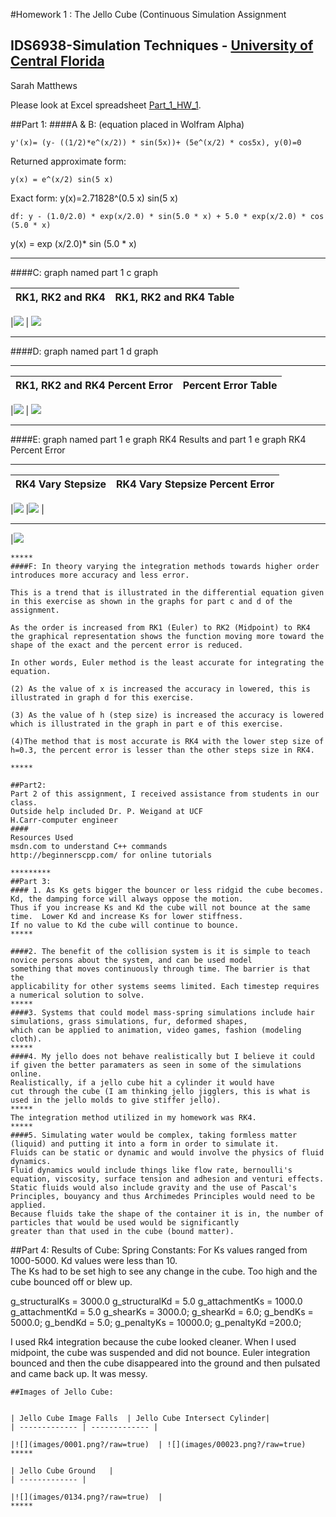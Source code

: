 #Homework 1 : The Jello Cube (Continuous Simulation Assignment
## IDS6938-Simulation Techniques - [University of Central Florida](http://www.ist.ucf.edu/grad/)

Sarah Matthews

Please look at Excel spreadsheet [Part_1_HW_1](Part_1_HW_1.xlsx).

##Part 1:
####A & B:
(equation placed in Wolfram Alpha)
~~~
y'(x)= (y- ((1/2)*e^(x/2)) * sin(5x))+ (5e^(x/2) * cos5x), y(0)=0 
~~~
Returned approximate form: 
~~~
y(x) = e^(x/2) sin(5 x)
~~~
Exact form: y(x)=2.71828^(0.5 x) sin(5 x)
~~~
df: y - (1.0/2.0) * exp(x/2.0) * sin(5.0 * x) + 5.0 * exp(x/2.0) * cos (5.0 * x)
~~~
y(x) = exp (x/2.0)* sin (5.0 * x)
***

####C: graph named part 1 c graph 

| RK1, RK2 and RK4  |  RK1, RK2 and RK4 Table |
| ------------- | ------------- |

|![](images/Part1cgraph.png?/raw=true)  | ![](images/Part1ctable.png?/raw=true) 

******
####D: graph named part 1 d graph
******
| RK1, RK2 and RK4 Percent Error  | Percent Error  Table |
| ------------- | ------------- |

|![](images/Part1dgraph.png?/raw=true)  | ![](images/Part1dtable.png?/raw=true) 
*****
####E: graph named part 1 e graph RK4 Results and part 1 e graph RK4 Percent Error
*****
| RK4 Vary Stepsize  | RK4 Vary Stepsize Percent Error |
| ------------- | ------------- |

|![](images/Part1egraphRK4Results.png?/raw=true)  |![](images/Part1egraphRK4PercentError.png?/raw=true)  |
*****
|![](images/Part1etable.png?/raw=true) 
~~~
*****
####F: In theory varying the integration methods towards higher order introduces more accuracy and less error. 

This is a trend that is illustrated in the differential equation given in this exercise as shown in the graphs for part c and d of the assignment.  

As the order is increased from RK1 (Euler) to RK2 (Midpoint) to RK4 the graphical representation shows the function moving more toward the shape of the exact and the percent error is reduced.  

In other words, Euler method is the least accurate for integrating the equation.  

(2) As the value of x is increased the accuracy in lowered, this is illustrated in graph d for this exercise.  

(3) As the value of h (step size) is increased the accuracy is lowered which is illustrated in the graph in part e of this exercise.  

(4)The method that is most accurate is RK4 with the lower step size of h=0.3, the percent error is lesser than the other steps size in RK4.  

*****

##Part2:
Part 2 of this assignment, I received assistance from students in our class.  
Outside help included Dr. P. Weigand at UCF 
H.Carr-computer engineer
####
Resources Used
msdn.com to understand C++ commands
http://beginnerscpp.com/ for online tutorials

*********
##Part 3:
#### 1. As Ks gets bigger the bouncer or less ridgid the cube becomes. Kd, the damping force will always oppose the motion.  
Thus if you increase Ks and Kd the cube will not bounce at the same time.  Lower Kd and increase Ks for lower stiffness. 
If no value to Kd the cube will continue to bounce.
*****

####2. The benefit of the collision system is it is simple to teach novice persons about the system, and can be used model 
something that moves continuously through time. The barrier is that the 
applicability for other systems seems limited. Each timestep requires a numerical solution to solve.
*****
####3. Systems that could model mass-spring simulations include hair simulations, grass simulations, fur, deformed shapes, 
which can be applied to animation, video games, fashion (modeling cloth).
*****
####4. My jello does not behave realistically but I believe it could if given the better paramaters as seen in some of the simulations online.  
Realistically, if a jello cube hit a cylinder it would have 
cut through the cube (I am thinking jello jigglers, this is what is used in the jello molds to give stiffer jello).
*****
The integration method utilized in my homework was RK4.
*****
####5. Simulating water would be complex, taking formless matter (liquid) and putting it into a form in order to simulate it.  
Fluids can be static or dynamic and would involve the physics of fluid dynamics.
Fluid dynamics would include things like flow rate, bernoulli's equation, viscosity, surface tension and adhesion and venturi effects.  
Static fluids would also include gravity and the use of Pascal's Principles, bouyancy and thus Archimedes Principles would need to be applied.  
Because fluids take the shape of the container it is in, the number of particles that would be used would be significantly
greater than that used in the cube (bound matter).

~~~
##Part 4:
Results of Cube:
Spring Constants:  For Ks values ranged from 1000-5000.  Kd values were less than 10.  
The Ks had to be set high to see any change in the cube.  Too high and the cube bounced off or blew up.

g_structuralKs = 3000.0
g_structuralKd = 5.0
g_attachmentKs = 1000.0
g_attachmentKd = 5.0
g_shearKs = 3000.0;
g_shearKd = 6.0;
g_bendKs = 5000.0;
g_bendKd = 5.0;
g_penaltyKs = 10000.0;
g_penaltyKd =200.0;

I used Rk4 integration because the cube looked cleaner.  When I used midpoint, the cube was suspended and did not bounce.  Euler integration bounced and then the
cube disappeared into the ground and then pulsated and came back up.  It was messy. 

~~~~
##Images of Jello Cube:
 

| Jello Cube Image Falls  | Jello Cube Intersect Cylinder|
| ------------- | ------------- |

|![](images/0001.png?/raw=true)  | ![](images/00023.png?/raw=true) 
*****

| Jello Cube Ground   | 
| ------------- | 

|![](images/0134.png?/raw=true)  | 
*****